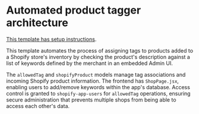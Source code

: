 # Automated product tagger architecture

[This template has setup instructions](template-setup).

This template automates the process of assigning tags to products added to a Shopify store's inventory by checking the product's description against a list of keywords defined by the merchant in an embedded Admin UI. 

The `allowedTag` and `shopifyProduct` models manage tag associations and incoming Shopify product information. The frontend has `ShopPage.jsx`, enabling users to add/remove keywords within the app's database. Access control is granted to `shopify-app-users` for `allowedTag` operations, ensuring secure administration that prevents multiple shops from being able to access each other's data.